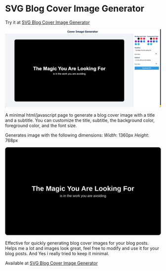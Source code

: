 # SVG Blog Cover Image Generator

Try it at [SVG Blog Cover Image Generator](https://svgcoverimagegenerator.dbanswan.com/)

![SVG Blog Cover Image Generator](./app.png)

A minimal html/javascript page to generate a blog cover image with a title and a subtitle. You can customize the title, subtitle, the background color, foreground color, and the font size.

Generates image with the following dimensions:
_Width_: 1360px
_Height_: 768px

![SVG Blog Cover Image Generator](./cover.svg)

Effective for quickly generating blog cover images for your blog posts. Helps me a lot and images look great, feel free to modify and use it for your blog posts. And Yes i really tried to keep it minimal.

Available at [SVG Blog Cover Image Generator](https://svgcoverimagegenerator.dbanswan.com/)
